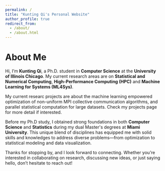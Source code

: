 ```yaml
---
permalink: /
title: "Kunting Qi's Personal Website"
author_profile: true
redirect_from: 
  - /about/
  - /about.html
---
```



# About Me  

Hi, I’m **Kunting Qi**, a Ph.D. student in **Computer Science** at the **University of Illinois Chicago**. My current research areas are on **Statistical and Numerical Computing**, **High-Performance Computing (HPC)** and **Machine Learning for Systems (ML4Sys)**.

My current researc projects are about the machine learning empowered optimization of non-uniform MPI collective communication algorithms, and parallel statistical computation for large datasets. Check my projects page for more detail if interested. 

Before my Ph.D study, I obtained strong foundations in both **Computer Science** and **Statistics** during my dual Master's degrees at **Miami University**. This unique blend of disciplines has equipped me with solid skills and knowledges to address diverse problems—from optimization to statistical modeling and data visualization.

Thanks for stopping by, and I look forward to connecting. Whether you’re interested in collaborating on research, discussing new ideas, or just saying hello, don’t hesitate to reach out!  